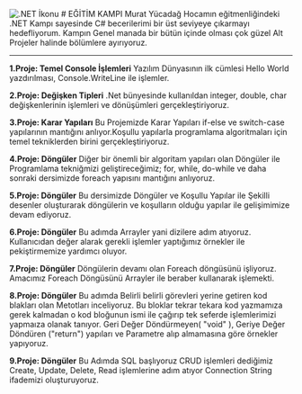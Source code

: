 ![.NET İkonu](https://raw.githubusercontent.com/devicons/devicon/master/icons/dotnet/dotnet-original.svg) # EĞİTİM KAMPI
Murat Yücadağ Hocamın eğitmenliğindeki .NET Kampı sayesinde C# becerilerimi bir üst seviyeye çıkarmayı hedefliyorum. Kampın Genel manada bir bütün içinde olması çok güzel Alt Projeler halinde bölümlere ayırıyoruz.

___


**1.Proje: Temel Console İşlemleri**
Yazılım Dünyasının ilk cümlesi Hello World yazdırılması, Console.WriteLine ile işlemler.


**2.Proje: Değişken Tipleri**
.Net bünyesinde kullanıldan integer, double, char değişkenlerinin işlemleri ve dönüşümleri gerçekleştiriyoruz.


**3.Proje: Karar Yapıları**
Bu Projemizde Karar Yapıları if-else ve switch-case yapılarının mantığını anlıyor.Koşullu yapılarla programlama algoritmaları için temel tekniklerden birini gerçekleştiriyoruz.


**4.Proje: Döngüler**
Diğer bir önemli bir algoritam yapıları olan Döngüler ile Programlama tekniğmizi geliştireceğimiz; for, while, do-while ve daha sonraki dersimizde foreach yapısını mantığını anlıyoruz.


**5.Proje: Döngüler**
Bu dersimizde Döngüler ve Koşullu Yapılar ile Şekilli desenler oluşturarak döngülerin ve koşulların olduğu yapılar ile gelişimimize devam ediyoruz.


**6.Proje: Döngüler**
Bu adımda Arrayler yani dizilere adım atıyoruz. Kullanıcıdan değer alarak gerekli işlemler yaptığımız örnekler ile pekiştirmemize yardımcı oluyor.


**7.Proje: Döngüler**
Döngülerin devamı olan Foreach döngüsünü işliyoruz. Amacımız Foreach Döngüsünü Arrayler ile beraber kullanarak işlemekti.


**8.Proje: Döngüler**
Bu adımda Belirli belirli görevleri yerine getiren kod blakları olan Metotları inceliyoruz. Bu bloklar tekrar tekara kod yazmamıza gerek kalmadan o kod bloğunun ismi ile çağırıp tek seferde işlemlerimizi yapmaıza olanak tanıyor. Geri Değer Döndürmeyen( "void" ), Geriye Değer Döndüren ("return") yapıları ve Parametre alıp almamasına göre örnekler yapıyoruz.


**9.Proje: Döngüler**
Bu Adımda SQL başlıyoruz CRUD işlemleri dediğimiz Create, Update, Delete, Read işlemlerine adım atıyor Connection String ifademizi oluşturuyoruz.
